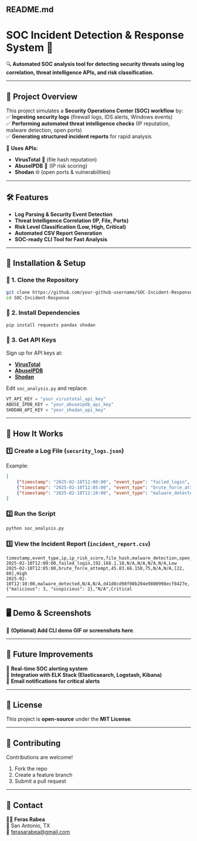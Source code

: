 
## **README.md**

# **SOC Incident Detection & Response System** 🚀  
🔍 **Automated SOC analysis tool for detecting security threats using log correlation, threat intelligence APIs, and risk classification.**  

---

## **📌 Project Overview**  
This project simulates a **Security Operations Center (SOC) workflow** by:  
✅ **Ingesting security logs** (firewall logs, IDS alerts, Windows events)  
✅ **Performing automated threat intelligence checks** (IP reputation, malware detection, open ports)  
✅ **Generating structured incident reports** for rapid analysis  

🔗 **Uses APIs:**  
- **VirusTotal** 🦠 (file hash reputation)  
- **AbuseIPDB** 🛑 (IP risk scoring)  
- **Shodan** 🌐 (open ports & vulnerabilities)  

---

## **🛠️ Features**
- **Log Parsing & Security Event Detection**  
- **Threat Intelligence Correlation (IP, File, Ports)**  
- **Risk Level Classification (Low, High, Critical)**  
- **Automated CSV Report Generation**  
- **SOC-ready CLI Tool for Fast Analysis**  

---

## **📂 Installation & Setup**  
### **🔹 1. Clone the Repository**  
```bash
git clone https://github.com/your-github-username/SOC-Incident-Response.git
cd SOC-Incident-Response
```

### **🔹 2. Install Dependencies**  
```bash
pip install requests pandas shodan
```

### **🔹 3. Get API Keys**  
Sign up for API keys at:  
- **[VirusTotal](https://www.virustotal.com/gui/home)**  
- **[AbuseIPDB](https://www.abuseipdb.com/)**  
- **[Shodan](https://www.shodan.io/)**  

Edit `soc_analysis.py` and replace:
```python
VT_API_KEY = "your_virustotal_api_key"
ABUSE_IPDB_KEY = "your_abuseipdb_api_key"
SHODAN_API_KEY = "your_shodan_api_key"
```

---

## **🔎 How It Works**
### **1️⃣ Create a Log File (`security_logs.json`)**
Example:
```json
[
    {"timestamp": "2025-02-10T12:00:00", "event_type": "failed_login", "ip": "192.168.1.10"},
    {"timestamp": "2025-02-10T12:05:00", "event_type": "brute_force_attempt", "ip": "45.83.66.150"},
    {"timestamp": "2025-02-10T12:10:00", "event_type": "malware_detected", "file_hash": "d41d8cd98f00b204e9800998ecf8427e"}
]
```

### **2️⃣ Run the Script**
```bash
python soc_analysis.py
```

### **3️⃣ View the Incident Report (`incident_report.csv`)**
```csv
timestamp,event_type,ip,ip_risk_score,file_hash,malware_detection,open_ports,risk_level
2025-02-10T12:00:00,failed_login,192.168.1.10,N/A,N/A,N/A,N/A,Low
2025-02-10T12:05:00,brute_force_attempt,45.83.66.150,75,N/A,N/A,[22, 80],High
2025-02-10T12:10:00,malware_detected,N/A,N/A,d41d8cd98f00b204e9800998ecf8427e,{"malicious": 3, "suspicious": 2},"N/A",Critical
```

---

## **🖥️ Demo & Screenshots**
📌 **(Optional) Add CLI demo GIF or screenshots here**.

---

## **🚀 Future Improvements**
🔹 **Real-time SOC alerting system**  
🔹 **Integration with ELK Stack (Elasticsearch, Logstash, Kibana)**  
🔹 **Email notifications for critical alerts**  

---

## **📜 License**
This project is **open-source** under the **MIT License**.

---

## **🤝 Contributing**
Contributions are welcome!  
1. Fork the repo  
2. Create a feature branch  
3. Submit a pull request  

---

## **📧 Contact**
👨‍💻 **Feras Rabea**  
📍 San Antonio, TX  
📩 [ferasarabea@gmail.com](mailto:ferasarabea@gmail.com)  
 
